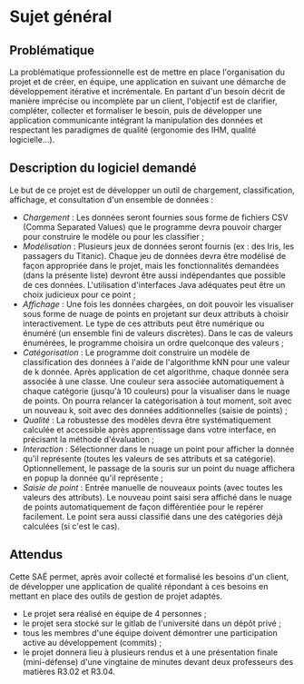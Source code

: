# Sujet général

## Problématique

La problématique professionnelle est de mettre en place l'organisation du projet et de créer, en équipe, une application en suivant une démarche de développement itérative et incrémentale. En partant d'un besoin décrit de manière imprécise ou incomplète par un client, l'objectif est de clarifier, compléter, collecter et formaliser le besoin, puis de développer une application communicante intégrant la manipulation des données et respectant les paradigmes de qualité (ergonomie des IHM, qualité logicielle…).

## Description du logiciel demandé

Le but de ce projet est de développer un outil de chargement, classification, affichage, et consultation d'un ensemble de données :

* *Chargement* : Les données seront fournies sous forme de fichiers CSV (Comma Separated Values) que le programme devra pouvoir charger pour construire le modèle ou pour les classifier ;
* *Modélisation* : Plusieurs jeux de données seront fournis (ex : des Iris, les passagers du Titanic). Chaque jeu de données devra être modélisé de façon appropriée dans le projet, mais les fonctionnalités demandées (dans la présente liste) devront être aussi indépendantes que possible de ces données. L'utilisation d'interfaces Java adéquates peut être un choix judicieux pour ce point ;
* *Affichage* : Une fois les données chargées, on doit pouvoir les visualiser sous forme de nuage de points en projetant sur deux attributs à choisir interactivement. Le type de ces attributs peut être numérique ou énuméré (un ensemble fini de valeurs discrètes). Dans le cas de valeurs énumérées, le programme choisira un ordre quelconque des valeurs ;
* *Catégorisation* : Le programme doit construire un modèle de classification des données à l'aide de l'algorithme kNN pour une valeur de k donnée. Après application de cet algorithme, chaque donnée sera associée à une classe. Une couleur sera associée automatiquement à chaque catégorie (jusqu'à 10 couleurs) pour la visualiser dans le nuage de points. On pourra relancer la catégorisation à tout moment, soit avec un nouveau k, soit avec des données additionnelles (saisie de points) ;
* *Qualité* : La robustesse des modèles devra être systématiquement calculée et accessible après apprentissage dans votre interface, en précisant la méthode d'évaluation ;
* *Interaction* : Sélectionner dans le nuage un point pour afficher la donnée qu’il représente (toutes les valeurs de ses attributs et sa catégorie). Optionnellement, le passage de la souris sur un point du nuage affichera en popup la donnée qu'il représente ;
* *Saisie de point* : Entrée manuelle de nouveaux points (avec toutes les valeurs des attributs). Le nouveau point saisi sera affiché dans le nuage de points automatiquement de façon différentiée pour le repérer facilement. Le point sera aussi classifié dans une des catégories déjà calculées (si c'est le cas).


## Attendus

Cette SAÉ permet, après avoir collecté et formalisé les besoins d'un client, de développer une application de qualité répondant à ces besoins en mettant en place des outils de gestion de projet adaptés.

* Le projet sera réalisé en équipe de 4 personnes ;
* le projet sera stocké sur le gitlab de l'université dans un dépôt privé ;
* tous les membres d'une équipe doivent démontrer une participation active au développement (commits) ;
* le projet donnera lieu à plusieurs rendus et à une présentation finale (mini-défense) d'une vingtaine de minutes devant deux professeurs des matières R3.02 et R3.04.
